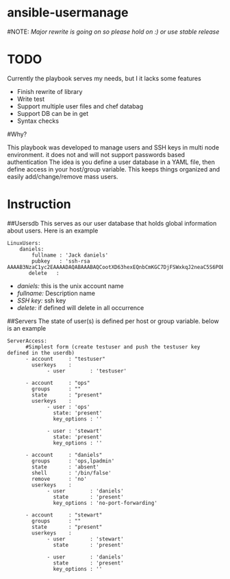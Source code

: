 ansible-usermanage
===

#NOTE:
*Major rewrite is going on so please hold on :) or use stable release* 

# TODO
Currently the playbook serves my needs, but I it lacks some features

* Finish rewrite of library
* Write test
* Support multiple user files and chef databag
* Support DB can be in get
* Syntax checks

#Why?

This playbook was developed to manage users and SSH keys in multi node environment. it does not and will not support passwords based authentication 
The idea is you define a user database in a YAML file, then define access in your host/group variable. This keeps things organized and easily add/change/remove mass users.

# Instruction
##Usersdb
This serves as our user database that holds global information about users. Here is an example 

```
LinuxUsers:
    daniels:
        fullname : 'Jack daniels'
        pubkey   : 'ssh-rsa AAAAB3NzaC1yc2EAAAADAQABAAABAQCootXD63hexEQnbCmKGC7DjFSWxkqJ2neaC5S6POEdgwo7jQ60JWy0VCm5JS5d2ZNDQh+vi1wZ2cTr6n9X9bAkYhQ/eACmzYBjf8I8AXcqaigAOjRMLADU2qQfZmnRGyOLaGDI/EH52yBjeZHbgQdJOGrB07qgAu2facA2bd6kvI8eLwCx5yjqA+mInYEewRYrr5tUduGFdPhmyoKSGpaEeWWkLhafTj9eGRMSB3unBcMtux+LxXH4TfWgVBmWNVbr2Mcv+M6tYxix/iKniBLBUH/AfM/dTHlk38y2mjemUMUc/HBW+HmH3NXMwOks8po6Iohh8JNhywUlLKN9MvB7'
       delete   : 
```
 * *daniels:* this is the unix account name  
 * *fullname:* Description name
 * *SSH key:* ssh key
 * *delete:* if defined will delete in all occurrence 

##Servers
The state of user(s) is defined per host or group variable. below is an example 
```
ServerAccess:
      #Simplest form (create testuser and push the testuser key defined in the userdb)
      - account     : "testuser"
        userkeys    :
             - user        : 'testuser'

      - account     : "ops"
        groups      : ""
        state       : "present"
        userkeys    :
             - user : 'ops'
               state: 'present'
               key_options : ''

             - user : 'stewart'
               state: 'present'
               key_options : ''

      - account     : "daniels"
        groups      : 'ops,lpadmin'
        state       : 'absent'
        shell       : '/bin/false' 
        remove      : 'no' 
        userkeys    :
             - user        : 'daniels'
               state       : 'present'
               key_options : 'no-port-forwarding'

      - account     : "stewart"
        groups      : ""
        state       : "present"
        userkeys    :
             - user        : 'stewart'
               state       : 'present'

             - user        : 'daniels'
               state       : 'present'
               key_options : '' 
```


